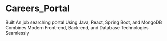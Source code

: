 # Careers_Portal
Built An job searching portal Using Java, React, Spring Boot, and MongoDB Combines Modern Front-end, Back-end, and Database Technologies Seamlessly
